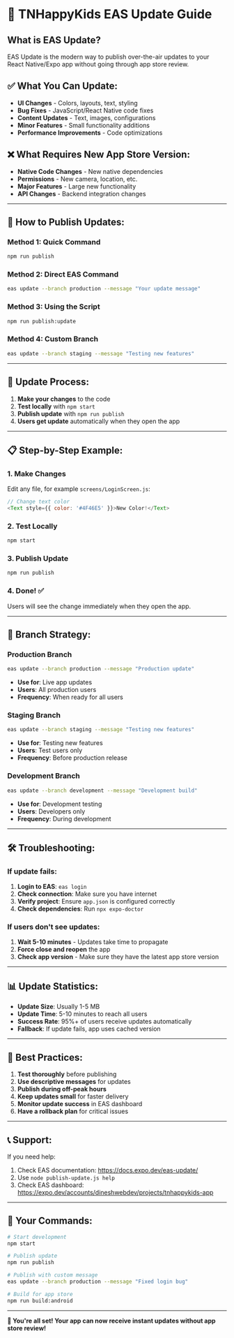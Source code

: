# 🚀 TNHappyKids EAS Update Guide

## What is EAS Update?

EAS Update is the modern way to publish over-the-air updates to your React Native/Expo app without going through app store review.

## ✅ What You Can Update:

- **UI Changes** - Colors, layouts, text, styling
- **Bug Fixes** - JavaScript/React Native code fixes
- **Content Updates** - Text, images, configurations
- **Minor Features** - Small functionality additions
- **Performance Improvements** - Code optimizations

## ❌ What Requires New App Store Version:

- **Native Code Changes** - New native dependencies
- **Permissions** - New camera, location, etc.
- **Major Features** - Large new functionality
- **API Changes** - Backend integration changes

---

## 📱 How to Publish Updates:

### Method 1: Quick Command
```bash
npm run publish
```

### Method 2: Direct EAS Command
```bash
eas update --branch production --message "Your update message"
```

### Method 3: Using the Script
```bash
npm run publish:update
```

### Method 4: Custom Branch
```bash
eas update --branch staging --message "Testing new features"
```

---

## 🔄 Update Process:

1. **Make your changes** to the code
2. **Test locally** with `npm start`
3. **Publish update** with `npm run publish`
4. **Users get update** automatically when they open the app

---

## 📋 Step-by-Step Example:

### 1. Make Changes
Edit any file, for example `screens/LoginScreen.js`:
```javascript
// Change text color
<Text style={{ color: '#4F46E5' }}>New Color!</Text>
```

### 2. Test Locally
```bash
npm start
```

### 3. Publish Update
```bash
npm run publish
```

### 4. Done! ✅
Users will see the change immediately when they open the app.

---

## 🌿 Branch Strategy:

### Production Branch
```bash
eas update --branch production --message "Production update"
```
- **Use for**: Live app updates
- **Users**: All production users
- **Frequency**: When ready for all users

### Staging Branch
```bash
eas update --branch staging --message "Testing new features"
```
- **Use for**: Testing new features
- **Users**: Test users only
- **Frequency**: Before production release

### Development Branch
```bash
eas update --branch development --message "Development build"
```
- **Use for**: Development testing
- **Users**: Developers only
- **Frequency**: During development

---

## 🛠️ Troubleshooting:

### If update fails:
1. **Login to EAS**: `eas login`
2. **Check connection**: Make sure you have internet
3. **Verify project**: Ensure `app.json` is configured correctly
4. **Check dependencies**: Run `npx expo-doctor`

### If users don't see updates:
1. **Wait 5-10 minutes** - Updates take time to propagate
2. **Force close and reopen** the app
3. **Check app version** - Make sure they have the latest app store version

---

## 📊 Update Statistics:

- **Update Size**: Usually 1-5 MB
- **Update Time**: 5-10 minutes to reach all users
- **Success Rate**: 95%+ of users receive updates automatically
- **Fallback**: If update fails, app uses cached version

---

## 🎯 Best Practices:

1. **Test thoroughly** before publishing
2. **Use descriptive messages** for updates
3. **Publish during off-peak hours**
4. **Keep updates small** for faster delivery
5. **Monitor update success** in EAS dashboard
6. **Have a rollback plan** for critical issues

---

## 📞 Support:

If you need help:
1. Check EAS documentation: https://docs.expo.dev/eas-update/
2. Use `node publish-update.js help`
3. Check EAS dashboard: https://expo.dev/accounts/dineshwebdev/projects/tnhappykids-app

---

## 🎉 Your Commands:

```bash
# Start development
npm start

# Publish update
npm run publish

# Publish with custom message
eas update --branch production --message "Fixed login bug"

# Build for app store
npm run build:android
```

---

**🎉 You're all set! Your app can now receive instant updates without app store review!** 